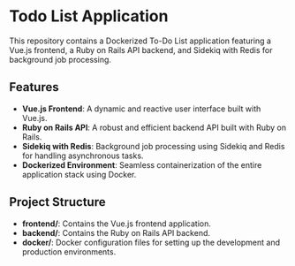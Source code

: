 # Todo List Application

This repository contains a Dockerized To-Do List application featuring a Vue.js frontend, a Ruby on Rails API backend, and Sidekiq with Redis for background job processing.

## Features

- **Vue.js Frontend**: A dynamic and reactive user interface built with Vue.js.
- **Ruby on Rails API**: A robust and efficient backend API built with Ruby on Rails.
- **Sidekiq with Redis**: Background job processing using Sidekiq and Redis for handling asynchronous tasks.
- **Dockerized Environment**: Seamless containerization of the entire application stack using Docker.

## Project Structure

- **frontend/**: Contains the Vue.js frontend application.
- **backend/**: Contains the Ruby on Rails API backend.
- **docker/**: Docker configuration files for setting up the development and production environments.
